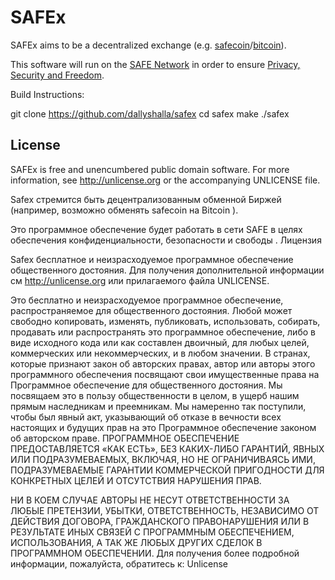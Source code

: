 # SAFEx

SAFEx aims to be a decentralized exchange (e.g. [safecoin](http://maidsafe.net/safecoin)/[bitcoin](https://bitcoin.org/en/)).

This software will run on the [SAFE Network](http://maidsafe.net/SystemDocs/) in order to ensure [Privacy, Security and Freedom](http://maidsafe.net/company-privacy-security-freedom).

Build Instructions:

git clone https://github.com/dallyshalla/safex
cd safex
make
./safex


## License

SAFEx is free and unencumbered public domain software. For more information, see <http://unlicense.org> or the accompanying UNLICENSE file.



Safex стремится быть децентрализованным обменной Биржей (например, возможно обменять safecoin на Bitcoin ).

Это программное обеспечение будет работать в сети SAFE в целях обеспечения конфиденциальности, безопасности и свободы .
Лицензия

Safex бесплатное и неизрасходуемое программное обеспечение общественного достояния. Для получения дополнительной информации см http://unlicense.org или прилагаемого файла UNLICENSE.

Это бесплатно и неизрасходуемое программное обеспечение, распространяемое для общественного достояния. Любой может свободно копировать, изменять, публиковать, использовать, собирать, продавать или распространять это программное обеспечение, либо в виде исходного кода или как составлен двоичный, для любых целей, коммерческих или некоммерческих, и в любом значении.
В странах, которые признают закон об авторских правах, автор или авторы этого программного обеспечения посвящают свои имущественные права на Программное обеспечение для общественного достояния. Мы посвящаем это в пользу общественности в целом, в ущерб нашим прямым наследникам и преемникам.
Мы намеренно так поступили, чтобы был явный акт, указывающий об отказе в вечности всех настоящих и будущих прав на это Программное обеспечение законом об авторском праве.
ПРОГРАММНОЕ ОБЕСПЕЧЕНИЕ ПРЕДОСТАВЛЯЕТСЯ «КАК ЕСТЬ», БЕЗ КАКИХ-ЛИБО ГАРАНТИЙ, ЯВНЫХ ИЛИ ПОДРАЗУМЕВАЕМЫХ, ВКЛЮЧАЯ, НО НЕ ОГРАНИЧИВАЯСЬ ​​ИМИ, ПОДРАЗУМЕВАЕМЫЕ ГАРАНТИИ КОММЕРЧЕСКОЙ ПРИГОДНОСТИ ДЛЯ КОНКРЕТНЫХ ЦЕЛЕЙ И ОТСУТСТВИЯ НАРУШЕНИЯ ПРАВ.

НИ В КОЕМ СЛУЧАЕ АВТОРЫ НЕ НЕСУТ ОТВЕТСТВЕННОСТИ ЗА ЛЮБЫЕ ПРЕТЕНЗИИ, УБЫТКИ, ОТВЕТСТВЕННОСТЬ, НЕЗАВИСИМО ОТ ДЕЙСТВИЯ ДОГОВОРА, ГРАЖДАНСКОГО ПРАВОНАРУШЕНИЯ ИЛИ В РЕЗУЛЬТАТЕ ИНЫХ СВЯЗЕЙ С ПРОГРАММНЫМ ОБЕСПЕЧЕНИЕМ, ИСПОЛЬЗОВАНИЯ, А ТАК ЖЕ ЛЮБЫХ ДРУГИХ СДЕЛОК В ПРОГРАММНОМ ОБЕСПЕЧЕНИИ.
Для получения более подробной информации, пожалуйста, обратитесь к: Unlicense
